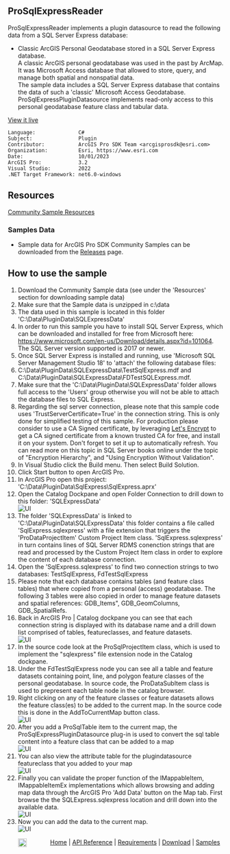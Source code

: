 ## ProSqlExpressReader

<!-- TODO: Write a brief abstract explaining this sample -->
ProSqlExpressReader implements a plugin datasource to read the following data from a SQL Server Express database:  
- Classic ArcGIS Personal Geodatabase stored in a SQL Server Express database.  
A classic ArcGIS personal geodatabase was used in the past by ArcMap. It was Microsoft Access database that allowed to store, query, and manage both spatial and nonspatial data.  
The sample data includes a SQL Server Express database that contains the data of such a 'classic' Microsoft Access Geodatabase.  
ProSqlExpressPluginDatasource implements read-only access to this personal geodatabase feature class and tabular data.  
  


<a href="https://pro.arcgis.com/en/pro-app/sdk/" target="_blank">View it live</a>

<!-- TODO: Fill this section below with metadata about this sample-->
```
Language:              C#
Subject:               Plugin
Contributor:           ArcGIS Pro SDK Team <arcgisprosdk@esri.com>
Organization:          Esri, https://www.esri.com
Date:                  10/01/2023
ArcGIS Pro:            3.2
Visual Studio:         2022
.NET Target Framework: net6.0-windows
```

## Resources

[Community Sample Resources](https://github.com/Esri/arcgis-pro-sdk-community-samples#resources)

### Samples Data

* Sample data for ArcGIS Pro SDK Community Samples can be downloaded from the [Releases](https://github.com/Esri/arcgis-pro-sdk-community-samples/releases) page.  

## How to use the sample
<!-- TODO: Explain how this sample can be used. To use images in this section, create the image file in your sample project's screenshots folder. Use relative url to link to this image using this syntax: ![My sample Image](FacePage/SampleImage.png) -->
1. Download the Community Sample data (see under the 'Resources' section for downloading sample data)
2. Make sure that the Sample data is unzipped in c:\data   
3. The data used in this sample is located in this folder 'C:\Data\PluginData\SQLExpressData'  
4. In order to run this sample you have to install SQL Server Express, which can be downloaded and installed for free from Microsoft here: https://www.microsoft.com/en-us/Download/details.aspx?id=101064.  The SQL Server version supported is 2017 or newer.    
5. Once SQL Server Express is installed and running, use 'Microsoft SQL Server Management Studio 18' to 'attach' the following database files:  
6. C:\Data\PluginData\SQLExpressData\TestSqlExpress.mdf and C:\Data\PluginData\SQLExpressData\FDTestSQLExpress.mdf.     
7. Make sure that the 'C:\Data\PluginData\SQLExpressData' folder allows full access to the 'Users' group otherwise you will not be able to attach the database files to SQL Express.  
8. Regarding the sql server connection, please note that this sample code uses 'TrustServerCertificate=True' in the connection string.  This is only done for simplified testing of this sample.  For production please consider to use a CA Signed certificate, by leveraging [Let's Encrypt](https://letsencrypt.org/) to get a CA signed certificate from a known trusted CA for free, and install it on your system. Don't forget to set it up to automatically refresh. You can read more on this topic in SQL Server books online under the topic of "Encryption Hierarchy", and "Using Encryption Without Validation".  
9. In Visual Studio click the Build menu. Then select Build Solution.  
10. Click Start button to open ArcGIS Pro.  
11. In ArcGIS Pro open this project: 'C:\Data\PluginData\SqlExpress\SqlExpress.aprx'  
12. Open the Catalog Dockpane and open Folder Connection to drill down to this folder: 'SQLExpressData'  
![UI](Screenshots/Screen1.png)    
13. The folder 'SQLExpressData' is linked to 'C:\Data\PluginData\SQLExpressData' this folder contains a file called 'SqlExpress.sqlexpress' with a file extension that triggers the 'ProDataProjectItem' Custom Project Item class. 'SqlExpress.sqlexpress' in turn contains lines of SQL Server RDMS conenction strings that are read and processed by the Custom Project Item class in order to explore the content of each database connection.  
14. Open the 'SqlExpress.sqlexpress' to find two connection strings to two databases: TestSqlExpress, FdTestSqlExpress  
15. Please note that each database contains tables (and feature class tables) that where copied from a personal (access) geodatabase.  The following 3 tables were also copied in order to manage feature datasets and spatial references: GDB_Items", GDB_GeomColumns, GDB_SpatialRefs.    
16. Back in ArcGIS Pro | Catalog dockpane you can see that each connection string is displayed with its database name and a drill down list comprised of tables, featureclasses, and feature datasets.  
![UI](Screenshots/Screen2.png)    
17. In the source code look at the ProSqlProjectItem class, which is used to implement the "sqlexpress" file extension node in the Catalog dockpane.  
18. Under the FdTestSqlExpress node you can see all a table and feature datasets containing point, line, and polygon feature classes of the personal geodatabase.  In source code, the ProDataSubItem class is used to prepresent each table node in the catalog browser.  
19. Right clicking on any of the feature classes or feature datasets allows the feature class(es) to be added to the current map.  In the source code this is done in the AddToCurrentMap button class.  
![UI](Screenshots/Screen3.png)    
20. After you add a ProSqlTable item to the current map, the ProSqlExpressPluginDatasource plug-in is used to convert the sql table content into a feature class that can be added to a map   
![UI](Screenshots/Screen4.png)   
21. You can also view the attribute table for the plugindatasource featureclass that you added to your map  
![UI](Screenshots/Screen5.png)   
22. Finally you can validate the proper function of the IMappableItem, IMappableItemEx implementations which allows browsing and adding map data through the ArcGIS Pro 'Add Data' button on the Map tab.  First browse the the SQLExpress.sqlexpress location and drill down into the available data.  
![UI](Screenshots/Screen6.png)   
23. Now you can add the data to the current map.    
![UI](Screenshots/Screen7.png)   
  

<!-- End -->

&nbsp;&nbsp;&nbsp;&nbsp;&nbsp;&nbsp;<img src="https://esri.github.io/arcgis-pro-sdk/images/ArcGISPro.png"  alt="ArcGIS Pro SDK for Microsoft .NET Framework" height = "20" width = "20" align="top"  >
&nbsp;&nbsp;&nbsp;&nbsp;&nbsp;&nbsp;&nbsp;&nbsp;&nbsp;&nbsp;&nbsp;&nbsp;
[Home](https://github.com/Esri/arcgis-pro-sdk/wiki) | <a href="https://pro.arcgis.com/en/pro-app/latest/sdk/api-reference" target="_blank">API Reference</a> | [Requirements](https://github.com/Esri/arcgis-pro-sdk/wiki#requirements) | [Download](https://github.com/Esri/arcgis-pro-sdk/wiki#installing-arcgis-pro-sdk-for-net) | <a href="https://github.com/esri/arcgis-pro-sdk-community-samples" target="_blank">Samples</a>

